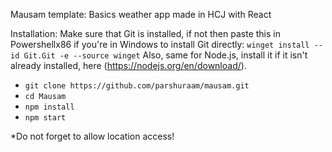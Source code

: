 Mausam template: Basics weather app made in HCJ with React
 
Installation:
 Make sure that Git is installed, if not then paste this in Powershellx86 if you're in Windows to install Git directly:
 ` winget install --id Git.Git -e --source winget `
Also, same for Node.js, install it if it isn't already installed, here (https://nodejs.org/en/download/).


- `git clone https://github.com/parshuraam/mausam.git`
- `cd Mausam`
- `npm install`
- `npm start`

*Do not forget to allow location access!
